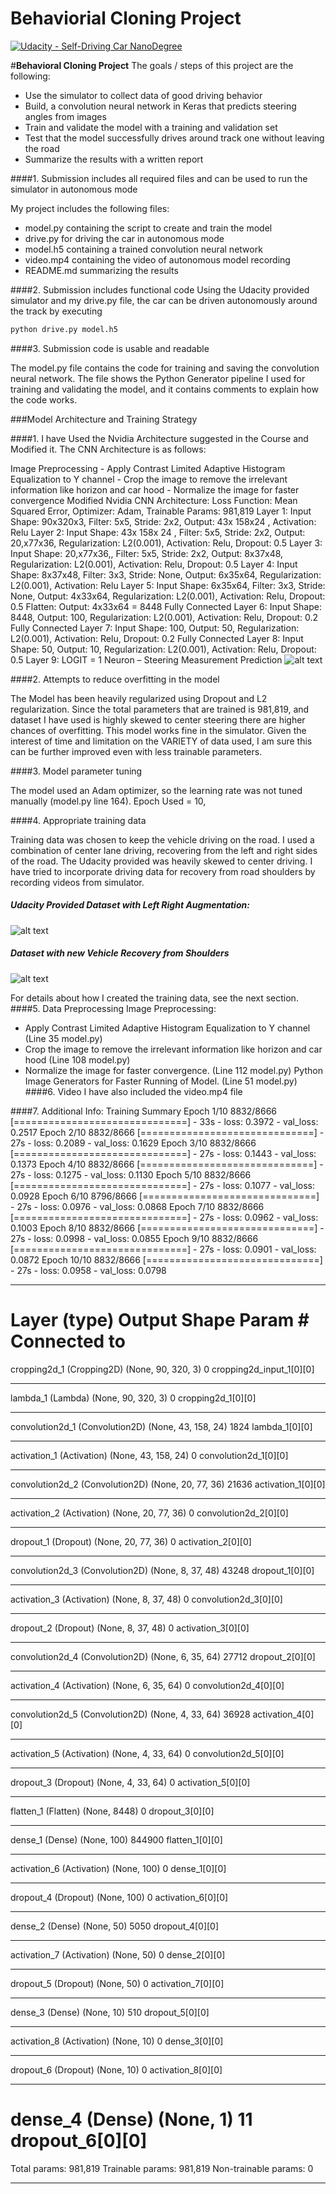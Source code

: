 # Behaviorial Cloning Project

[![Udacity - Self-Driving Car NanoDegree](https://s3.amazonaws.com/udacity-sdc/github/shield-carnd.svg)](http://www.udacity.com/drive)

#**Behavioral Cloning Project** 
The goals / steps of this project are the following:
* Use the simulator to collect data of good driving behavior
* Build, a convolution neural network in Keras that predicts steering angles from images
* Train and validate the model with a training and validation set
* Test that the model successfully drives around track one without leaving the road
* Summarize the results with a written report


[//]: # (Image References)

[image1]: ./examples/P3_Architecture.png "CNN Architecture Visualization"
[image2]: ./examples/Udacity_Dataset_Visualization.JPG "Udacity Provided Dataset with Left and Right Image Augmentation"
[image3]: ./examples/Augmented_Dataset_Visualization.JPG "Dataset with new Vehicle Recovery from Shoulders"


####1. Submission includes all required files and can be used to run the simulator in autonomous mode

My project includes the following files:
* model.py containing the script to create and train the model
* drive.py for driving the car in autonomous mode
* model.h5 containing a trained convolution neural network 
* video.mp4 containing the video of autonomous model recording
* README.md summarizing the results

####2. Submission includes functional code
Using the Udacity provided simulator and my drive.py file, the car can be driven autonomously around the track by executing 
```sh
python drive.py model.h5
```

####3. Submission code is usable and readable

The model.py file contains the code for training and saving the convolution neural network. The file shows the Python Generator pipeline I used for training and validating the model, and it contains comments to explain how the code works.

###Model Architecture and Training Strategy

####1. I have Used the Nvidia Architecture suggested in the Course and Modified it. The CNN Architecture is as follows:

Image Preprocessing  - Apply Contrast Limited Adaptive Histogram Equalization to Y channel  - Crop the image to remove the irrelevant information like horizon and car hood - Normalize the image for faster convergence
Modified Nvidia CNN Architecture:  Loss Function: Mean Squared Error, Optimizer: Adam, Trainable Params: 981,819
Layer 1:  Input Shape: 90x320x3, Filter: 5x5, Stride: 2x2, Output: 43x 158x24 , Activation: Relu
Layer 2:  Input Shape: 43x 158x 24 , Filter: 5x5, Stride: 2x2, Output: 20,x77x36, Regularization: L2(0.001), Activation: Relu, Dropout: 0.5
Layer 3:  Input Shape: 20,x77x36,, Filter: 5x5, Stride: 2x2, Output: 8x37x48, Regularization: L2(0.001), Activation: Relu, Dropout: 0.5
Layer 4:  Input Shape: 8x37x48, Filter: 3x3, Stride: None, Output: 6x35x64, Regularization: L2(0.001), Activation: Relu
Layer 5:  Input Shape: 6x35x64, Filter: 3x3, Stride: None, Output: 4x33x64, Regularization: L2(0.001), Activation: Relu, Dropout: 0.5
Flatten: Output: 4x33x64 = 8448
Fully Connected Layer 6:  Input Shape: 8448,  Output: 100, Regularization: L2(0.001), Activation: Relu, Dropout: 0.2
Fully Connected Layer 7:  Input Shape: 100, Output: 50, Regularization: L2(0.001), Activation: Relu, Dropout: 0.2
Fully Connected Layer 8:  Input Shape: 50, Output: 10, Regularization: L2(0.001), Activation: Relu, Dropout: 0.5
Layer 9:  LOGIT = 1 Neuron – Steering Measurement Prediction
![alt text][image1]

####2. Attempts to reduce overfitting in the model

The Model has been heavily regularized using Dropout and L2 regularization. Since the total parameters that are trained is 981,819, and dataset I have used is highly skewed to center steering there are higher chances of overfitting. 
This model works fine in the simulator. Given the interest of time and limitation on the VARIETY of data used, I am sure this can be further improved even with less trainable parameters.

####3. Model parameter tuning

The model used an Adam optimizer, so the learning rate was not tuned manually (model.py line 164).
Epoch Used = 10, 

####4. Appropriate training data

Training data was chosen to keep the vehicle driving on the road. I used a combination of center lane driving, recovering from the left and right sides of the road. The Udacity provided was heavily skewed to center driving. I have tried to incorporate driving data for recovery from road shoulders by recording videos from simulator.

##### Udacity Provided Dataset with Left Right Augmentation:
![alt text][image2]


##### Dataset with new Vehicle Recovery from Shoulders
![alt text][image3]

For details about how I created the training data, see the next section.
####5. Data Preprocessing
Image Preprocessing:
-	Apply Contrast Limited Adaptive Histogram Equalization to Y channel  (Line 35 model.py)
-	Crop the image to remove the irrelevant information like horizon and car hood (Line 108 model.py)
-	Normalize the image for faster convergence. (Line 112 model.py)
Python Image Generators for Faster Running of Model. (Line 51 model.py)
####6. Video 
I have also included the video.mp4 file 

####7. Additional Info:  Training Summary
Epoch 1/10
8832/8666 [==============================] - 33s - loss: 0.3972 - val_loss: 0.2517
Epoch 2/10
8832/8666 [==============================] - 27s - loss: 0.2089 - val_loss: 0.1629
Epoch 3/10
8832/8666 [==============================] - 27s - loss: 0.1443 - val_loss: 0.1373
Epoch 4/10
8832/8666 [==============================] - 27s - loss: 0.1275 - val_loss: 0.1130
Epoch 5/10
8832/8666 [==============================] - 27s - loss: 0.1077 - val_loss: 0.0928
Epoch 6/10
8796/8666 [==============================] - 27s - loss: 0.0976 - val_loss: 0.0868
Epoch 7/10
8832/8666 [==============================] - 27s - loss: 0.0962 - val_loss: 0.1003
Epoch 8/10
8832/8666 [==============================] - 27s - loss: 0.0998 - val_loss: 0.0855
Epoch 9/10
8832/8666 [==============================] - 27s - loss: 0.0901 - val_loss: 0.0872
Epoch 10/10
8832/8666 [==============================] - 27s - loss: 0.0958 - val_loss: 0.0798
____________________________________________________________________________________________________
Layer (type)                     Output Shape          Param #     Connected to
====================================================================================================
cropping2d_1 (Cropping2D)        (None, 90, 320, 3)    0           cropping2d_input_1[0][0]
____________________________________________________________________________________________________
lambda_1 (Lambda)                (None, 90, 320, 3)    0           cropping2d_1[0][0]
____________________________________________________________________________________________________
convolution2d_1 (Convolution2D)  (None, 43, 158, 24)   1824        lambda_1[0][0]
____________________________________________________________________________________________________
activation_1 (Activation)        (None, 43, 158, 24)   0           convolution2d_1[0][0]
____________________________________________________________________________________________________
convolution2d_2 (Convolution2D)  (None, 20, 77, 36)    21636       activation_1[0][0]
____________________________________________________________________________________________________
activation_2 (Activation)        (None, 20, 77, 36)    0           convolution2d_2[0][0]
____________________________________________________________________________________________________
dropout_1 (Dropout)              (None, 20, 77, 36)    0           activation_2[0][0]
____________________________________________________________________________________________________
convolution2d_3 (Convolution2D)  (None, 8, 37, 48)     43248       dropout_1[0][0]
____________________________________________________________________________________________________
activation_3 (Activation)        (None, 8, 37, 48)     0           convolution2d_3[0][0]
____________________________________________________________________________________________________
dropout_2 (Dropout)              (None, 8, 37, 48)     0           activation_3[0][0]
____________________________________________________________________________________________________
convolution2d_4 (Convolution2D)  (None, 6, 35, 64)     27712       dropout_2[0][0]
____________________________________________________________________________________________________
activation_4 (Activation)        (None, 6, 35, 64)     0           convolution2d_4[0][0]
____________________________________________________________________________________________________
convolution2d_5 (Convolution2D)  (None, 4, 33, 64)     36928       activation_4[0][0]
____________________________________________________________________________________________________
activation_5 (Activation)        (None, 4, 33, 64)     0           convolution2d_5[0][0]
____________________________________________________________________________________________________
dropout_3 (Dropout)              (None, 4, 33, 64)     0           activation_5[0][0]
____________________________________________________________________________________________________
flatten_1 (Flatten)              (None, 8448)          0           dropout_3[0][0]
____________________________________________________________________________________________________
dense_1 (Dense)                  (None, 100)           844900      flatten_1[0][0]
____________________________________________________________________________________________________
activation_6 (Activation)        (None, 100)           0           dense_1[0][0]
____________________________________________________________________________________________________
dropout_4 (Dropout)              (None, 100)           0           activation_6[0][0]
____________________________________________________________________________________________________
dense_2 (Dense)                  (None, 50)            5050        dropout_4[0][0]
____________________________________________________________________________________________________
activation_7 (Activation)        (None, 50)            0           dense_2[0][0]
____________________________________________________________________________________________________
dropout_5 (Dropout)              (None, 50)            0           activation_7[0][0]
____________________________________________________________________________________________________
dense_3 (Dense)                  (None, 10)            510         dropout_5[0][0]
____________________________________________________________________________________________________
activation_8 (Activation)        (None, 10)            0           dense_3[0][0]
____________________________________________________________________________________________________
dropout_6 (Dropout)              (None, 10)            0           activation_8[0][0]
____________________________________________________________________________________________________
dense_4 (Dense)                  (None, 1)             11          dropout_6[0][0]
====================================================================================================
Total params: 981,819
Trainable params: 981,819
Non-trainable params: 0
____________________________________________________________________________________________________
